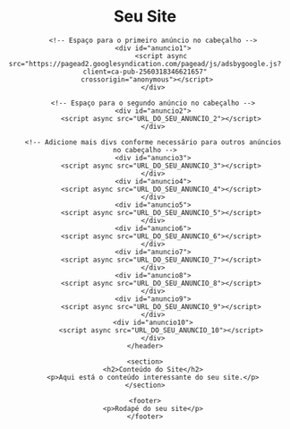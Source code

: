 <!DOCTYPE html>
<html lang="en">
<head>
    <meta charset="UTF-8">
    <meta name="viewport" content="width=device-width, initial-scale=1.0">
    <title>Seu Site com Anúncios no Cabeçalho</title>
    <script async src="https://pagead2.googlesyndication.com/pagead/js/adsbygoogle.js?client=ca-pub-2560318346621657"
     crossorigin="anonymous"></script>
</head>
<script async src="https://pagead2.googlesyndication.com/pagead/js/adsbygoogle.js?client=ca-pub-2560318346621657"
     crossorigin="anonymous"></script>
    <header>
        <h1>Seu Site</h1>

        <!-- Espaço para o primeiro anúncio no cabeçalho -->
        <div id="anuncio1">
            <script async src="https://pagead2.googlesyndication.com/pagead/js/adsbygoogle.js?client=ca-pub-2560318346621657"
     crossorigin="anonymous"></script>
        </div>

        <!-- Espaço para o segundo anúncio no cabeçalho -->
        <div id="anuncio2">
            <script async src="URL_DO_SEU_ANUNCIO_2"></script>
        </div>

        <!-- Adicione mais divs conforme necessário para outros anúncios no cabeçalho -->
        <div id="anuncio3">
            <script async src="URL_DO_SEU_ANUNCIO_3"></script>
        </div>
        <div id="anuncio4">
            <script async src="URL_DO_SEU_ANUNCIO_4"></script>
        </div>
        <div id="anuncio5">
            <script async src="URL_DO_SEU_ANUNCIO_5"></script>
        </div>
        <div id="anuncio6">
            <script async src="URL_DO_SEU_ANUNCIO_6"></script>
        </div>
        <div id="anuncio7">
            <script async src="URL_DO_SEU_ANUNCIO_7"></script>
        </div>
        <div id="anuncio8">
            <script async src="URL_DO_SEU_ANUNCIO_8"></script>
        </div>
        <div id="anuncio9">
            <script async src="URL_DO_SEU_ANUNCIO_9"></script>
        </div>
        <div id="anuncio10">
            <script async src="URL_DO_SEU_ANUNCIO_10"></script>
        </div>
    </header>

    <section>
        <h2>Conteúdo do Site</h2>
        <p>Aqui está o conteúdo interessante do seu site.</p>
    </section>

    <footer>
        <p>Rodapé do seu site</p>
    </footer>
</body>
</html>
